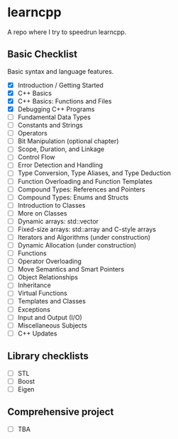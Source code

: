 # learncpp

A repo where I try to speedrun learncpp.

## Basic Checklist

Basic syntax and language features.

- [x] Introduction / Getting Started
- [x] C++ Basics
- [x] C++ Basics: Functions and Files
- [x] Debugging C++ Programs
- [ ] Fundamental Data Types
- [ ] Constants and Strings
- [ ] Operators
- [ ] Bit Manipulation (optional chapter)
- [ ] Scope, Duration, and Linkage
- [ ] Control Flow
- [ ] Error Detection and Handling
- [ ] Type Conversion, Type Aliases, and Type Deduction
- [ ] Function Overloading and Function Templates
- [ ] Compound Types: References and Pointers
- [ ] Compound Types: Enums and Structs
- [ ] Introduction to Classes
- [ ] More on Classes
- [ ] Dynamic arrays: std::vector
- [ ] Fixed-size arrays: std::array and C-style arrays
- [ ] Iterators and Algorithms (under construction)
- [ ] Dynamic Allocation (under construction)
- [ ] Functions
- [ ] Operator Overloading
- [ ] Move Semantics and Smart Pointers
- [ ] Object Relationships
- [ ] Inheritance
- [ ] Virtual Functions
- [ ] Templates and Classes
- [ ] Exceptions
- [ ] Input and Output (I/O)
- [ ] Miscellaneous Subjects
- [ ] C++ Updates

## Library checklists

- [ ] STL
- [ ] Boost
- [ ] Eigen

## Comprehensive project

- [ ] TBA
